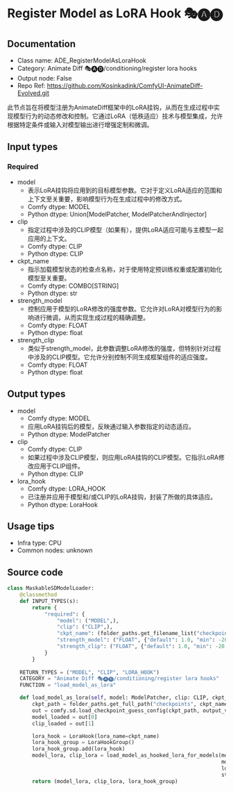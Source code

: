 # Register Model as LoRA Hook 🎭🅐🅓
## Documentation
- Class name: ADE_RegisterModelAsLoraHook
- Category: Animate Diff 🎭🅐🅓/conditioning/register lora hooks
- Output node: False
- Repo Ref: https://github.com/Kosinkadink/ComfyUI-AnimateDiff-Evolved.git

此节点旨在将模型注册为AnimateDiff框架中的LoRA挂钩，从而在生成过程中实现模型行为的动态修改和控制。它通过LoRA（低秩适应）技术与模型集成，允许根据特定条件或输入对模型输出进行增强定制和微调。

## Input types
### Required
- model
    - 表示LoRA挂钩将应用到的目标模型参数。它对于定义LoRA适应的范围和上下文至关重要，影响模型行为在生成过程中的修改方式。
    - Comfy dtype: MODEL
    - Python dtype: Union[ModelPatcher, ModelPatcherAndInjector]
- clip
    - 指定过程中涉及的CLIP模型（如果有），提供LoRA适应可能与主模型一起应用的上下文。
    - Comfy dtype: CLIP
    - Python dtype: CLIP
- ckpt_name
    - 指示加载模型状态的检查点名称，对于使用特定预训练权重或配置初始化模型至关重要。
    - Comfy dtype: COMBO[STRING]
    - Python dtype: str
- strength_model
    - 控制应用于模型的LoRA修改的强度参数。它允许对LoRA对模型行为的影响进行微调，从而实现生成过程的精确调整。
    - Comfy dtype: FLOAT
    - Python dtype: float
- strength_clip
    - 类似于strength_model，此参数调整LoRA修改的强度，但特别针对过程中涉及的CLIP模型。它允许分别控制不同生成框架组件的适应强度。
    - Comfy dtype: FLOAT
    - Python dtype: float

## Output types
- model
    - Comfy dtype: MODEL
    - 应用LoRA挂钩后的模型，反映通过输入参数指定的动态适应。
    - Python dtype: ModelPatcher
- clip
    - Comfy dtype: CLIP
    - 如果过程中涉及CLIP模型，则应用LoRA挂钩的CLIP模型。它指示LoRA修改应用于CLIP组件。
    - Python dtype: CLIP
- lora_hook
    - Comfy dtype: LORA_HOOK
    - 已注册并应用于模型和/或CLIP的LoRA挂钩，封装了所做的具体适应。
    - Python dtype: LoraHook

## Usage tips
- Infra type: CPU
- Common nodes: unknown

## Source code
```python
class MaskableSDModelLoader:
    @classmethod
    def INPUT_TYPES(s):
        return {
            "required": {
                "model": ("MODEL",),
                "clip": ("CLIP",),
                "ckpt_name": (folder_paths.get_filename_list("checkpoints"), ),
                "strength_model": ("FLOAT", {"default": 1.0, "min": -20.0, "max": 20.0, "step": 0.01}),
                "strength_clip": ("FLOAT", {"default": 1.0, "min": -20.0, "max": 20.0, "step": 0.01}),
            }
        }
    
    RETURN_TYPES = ("MODEL", "CLIP", "LORA_HOOK")
    CATEGORY = "Animate Diff 🎭🅐🅓/conditioning/register lora hooks"
    FUNCTION = "load_model_as_lora"

    def load_model_as_lora(self, model: ModelPatcher, clip: CLIP, ckpt_name: str, strength_model: float, strength_clip: float):
        ckpt_path = folder_paths.get_full_path("checkpoints", ckpt_name)
        out = comfy.sd.load_checkpoint_guess_config(ckpt_path, output_vae=True, output_clip=True, embedding_directory=folder_paths.get_folder_paths("embeddings"))
        model_loaded = out[0]
        clip_loaded = out[1]

        lora_hook = LoraHook(lora_name=ckpt_name)
        lora_hook_group = LoraHookGroup()
        lora_hook_group.add(lora_hook)
        model_lora, clip_lora = load_model_as_hooked_lora_for_models(model=model, clip=clip,
                                                                     model_loaded=model_loaded, clip_loaded=clip_loaded,
                                                                     lora_hook=lora_hook,
                                                                     strength_model=strength_model, strength_clip=strength_clip)
        return (model_lora, clip_lora, lora_hook_group)